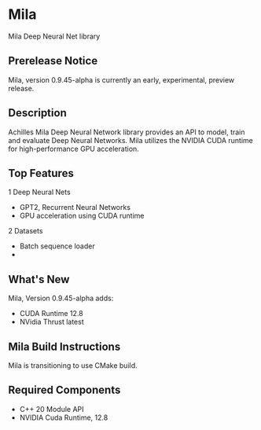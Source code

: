 # Mila
Mila Deep Neural Net library

## Prerelease Notice
Mila, version 0.9.45-alpha is currently an early, experimental, preview release.

## Description
Achilles Mila Deep Neural Network library provides an API to model, train and evaluate
Deep Neural Networks. Mila utilizes the NVIDIA CUDA runtime for high-performance GPU acceleration.

## Top Features
1 Deep Neural Nets
  * GPT2, Recurrent Neural Networks
  * GPU acceleration using CUDA runtime

2 Datasets
  * Batch sequence loader
  *
 
## What's New

Mila, Version 0.9.45-alpha adds:
* CUDA Runtime 12.8
* NVidia Thrust latest

## Mila Build Instructions
Mila is transitioning to use CMake build.

## Required Components
* C++ 20 Module API
* NVIDIA Cuda Runtime, 12.8

